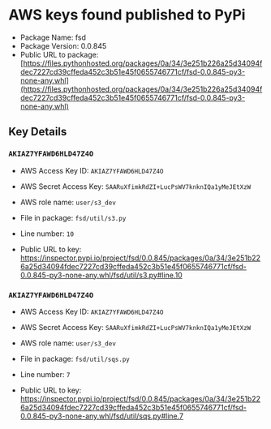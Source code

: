 # AWS keys found published to PyPi

* Package Name: fsd
* Package Version: 0.0.845
* Public URL to package: [https://files.pythonhosted.org/packages/0a/34/3e251b226a25d34094fdec7227cd39cffeda452c3b51e45f0655746771cf/fsd-0.0.845-py3-none-any.whl](https://files.pythonhosted.org/packages/0a/34/3e251b226a25d34094fdec7227cd39cffeda452c3b51e45f0655746771cf/fsd-0.0.845-py3-none-any.whl)

## Key Details

### `AKIAZ7YFAWD6HLD47Z4O`

* AWS Access Key ID: `AKIAZ7YFAWD6HLD47Z4O`
* AWS Secret Access Key: `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` 
* AWS role name: `user/s3_dev`
* File in package: `fsd/util/s3.py`
* Line number: `10`

* Public URL to key: https://inspector.pypi.io/project/fsd/0.0.845/packages/0a/34/3e251b226a25d34094fdec7227cd39cffeda452c3b51e45f0655746771cf/fsd-0.0.845-py3-none-any.whl/fsd/util/s3.py#line.10



### `AKIAZ7YFAWD6HLD47Z4O`

* AWS Access Key ID: `AKIAZ7YFAWD6HLD47Z4O`
* AWS Secret Access Key: `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` 
* AWS role name: `user/s3_dev`
* File in package: `fsd/util/sqs.py`
* Line number: `7`

* Public URL to key: https://inspector.pypi.io/project/fsd/0.0.845/packages/0a/34/3e251b226a25d34094fdec7227cd39cffeda452c3b51e45f0655746771cf/fsd-0.0.845-py3-none-any.whl/fsd/util/sqs.py#line.7


